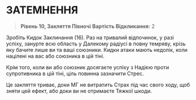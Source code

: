 ﻿# ЗАТЕМНЕННЯ

> **Рівень 10, Закляття Півночі**
> **Вартість Відкликання:** 2

Зробіть Кидок Заклинання (16). Раз на тривалий відпочинок, у разі успіху, занурте всю область у Далекому радіусі в повну темряву, крізь яку бачите лише ви та ваші союзники. Кидки атаки мають недолік, коли націлені на вас або союзника в цій тіні.

Крім того, коли ви або союзник досягаєте успіху з Надією проти супротивника в цій тіні, ціль повинна зазначити Стрес.

Це закляття триває, доки МГ не витратить Страх під час свого ходу, щоб зняти цей ефект, або доки ви не отримаєте Тяжкої шкоди.